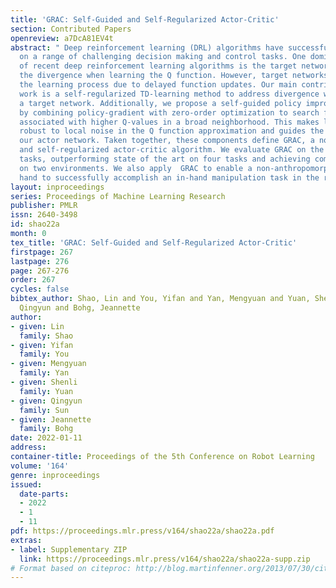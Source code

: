 ```yaml
---
title: 'GRAC: Self-Guided and Self-Regularized Actor-Critic'
section: Contributed Papers
openreview: a7DcA81EV4t
abstract: " Deep reinforcement learning (DRL) algorithms have successfully been demonstrated
  on a range of challenging decision making and control tasks. One dominant component
  of recent deep reinforcement learning algorithms is the target network which mitigates
  the divergence when learning the Q function. However, target networks can slow down
  the learning process due to delayed function updates. Our main contribution in this
  work is a self-regularized TD-learning method to address divergence without requiring
  a target network. Additionally, we propose a self-guided policy improvement method
  by combining policy-gradient with zero-order optimization to search for actions
  associated with higher Q-values in a broad neighborhood. This makes learning more
  robust to local noise in the Q function approximation and guides the updates of
  our actor network. Taken together, these components define GRAC, a novel self-guided
  and self-regularized actor-critic algorithm. We evaluate GRAC on the OpenAI gym
  tasks, outperforming state of the art on four tasks and achieving competitive results
  on two environments. We also apply  GRAC to enable a non-anthropomorphic robotic
  hand to successfully accomplish an in-hand manipulation task in the real world."
layout: inproceedings
series: Proceedings of Machine Learning Research
publisher: PMLR
issn: 2640-3498
id: shao22a
month: 0
tex_title: 'GRAC: Self-Guided and Self-Regularized Actor-Critic'
firstpage: 267
lastpage: 276
page: 267-276
order: 267
cycles: false
bibtex_author: Shao, Lin and You, Yifan and Yan, Mengyuan and Yuan, Shenli and Sun,
  Qingyun and Bohg, Jeannette
author:
- given: Lin
  family: Shao
- given: Yifan
  family: You
- given: Mengyuan
  family: Yan
- given: Shenli
  family: Yuan
- given: Qingyun
  family: Sun
- given: Jeannette
  family: Bohg
date: 2022-01-11
address:
container-title: Proceedings of the 5th Conference on Robot Learning
volume: '164'
genre: inproceedings
issued:
  date-parts:
  - 2022
  - 1
  - 11
pdf: https://proceedings.mlr.press/v164/shao22a/shao22a.pdf
extras:
- label: Supplementary ZIP
  link: https://proceedings.mlr.press/v164/shao22a/shao22a-supp.zip
# Format based on citeproc: http://blog.martinfenner.org/2013/07/30/citeproc-yaml-for-bibliographies/
---
```

